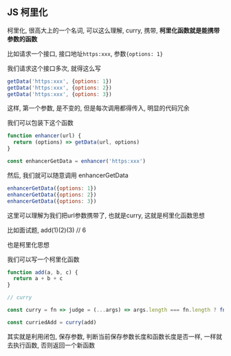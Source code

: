 ## JS 柯里化


柯里化, 很高大上的一个名词, 可以这么理解, curry, 携带, **柯里化函数就是能携带参数的函数**

比如请求一个接口, 接口地址`https:xxx`, 参数`{options: 1}`

我们请求这个接口多次, 就得这么写

```js
getData('https:xxx', {options: 1})
getData('https:xxx', {options: 2})
getData('https:xxx', {options: 3})
```
这样, 第一个参数, 是不变的, 但是每次调用都得传入, 明显的代码冗余

我们可以包装下这个函数

```js
function enhancer(url) {
  return (options) => getData(url, options)
}

const enhancerGetData = enhancer('https:xxx')
```

然后, 我们就可以随意调用 enhancerGetData

```js
enhancerGetData({options: 1})
enhancerGetData({options: 2})
enhancerGetData({options: 3})
```

这里可以理解为我们把url参数携带了, 也就是curry, 这就是柯里化函数思想

比如面试题, add(1)(2)(3) // 6

也是柯里化思想

我们可以写一个柯里化函数


```js
function add(a, b, c) {
  return a + b + c
}

// curry

const curry = fn => judge = (...args) => args.length === fn.length ? fn(...args) : arg => judge(...args, arg)

const curriedAdd = curry(add)
```

其实就是利用闭包, 保存参数, 判断当前保存参数长度和函数长度是否一样, 一样就去执行函数, 否则返回一个新函数